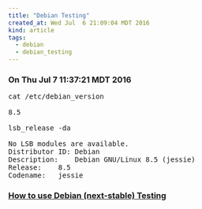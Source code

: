 ```yaml
---
title: "Debian Testing"
created_at: Wed Jul  6 21:09:04 MDT 2016
kind: article
tags:
  - debian
  - debian_testing
---
```


### On Thu Jul  7 11:37:21 MDT 2016

<pre>
cat /etc/debian_version

8.5

lsb_release -da

No LSB modules are available.
Distributor ID:	Debian
Description:	Debian GNU/Linux 8.5 (jessie)
Release:	8.5
Codename:	jessie
</pre>

### <a href="https://wiki.debian.org/DebianTesting" target="_blank">How to use Debian (next-stable) Testing</a>



<!--
html boilerplate
<a href="" target="_blank"></a>
<a name=""></a>
<img src="" width="400px">
<ul>
  <li></li>
</ul>
<pre>
</pre>
<pre><code>
</code></pre>
-->



